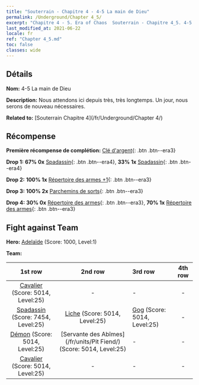 ```yaml
---
title: "Souterrain - Chapitre 4 - 4-5 La main de Dieu"
permalink: /Underground/Chapter 4_5/
excerpt: "Chapitre 4 - 5. Era of Chaos  Souterrain - Chapitre 4_5. 4-5 La main de Dieu"
last_modified_at: 2021-06-22
locale: fr
ref: "Chapter 4_5.md"
toc: false
classes: wide
---
```


## Détails

 **Nom:** 4-5 La main de Dieu

 **Description:** Nous attendons ici depuis très, très longtemps. Un jour, nous serons de nouveau nécessaires.

 **Related to:** [Souterrain Chapitre 4](/fr/Underground/Chapter 4/)

## Récompense

 **Première récompense de complétion:** [Clé d'argent](/ItemsFR/con_693/){: .btn .btn--era3}

 **Drop 1:** **67% 0x** [Spadassin](/ItemsFR/unt_193/){: .btn .btn--era4}, **33% 1x** [Spadassin](/ItemsFR/unt_193/){: .btn .btn--era4}

 **Drop 2:** **100% 1x** [Répertoire des armes +1](/ItemsFR/mat_25/){: .btn .btn--era3}

 **Drop 3:** **100% 2x** [Parchemins de sorts](/ItemsFR/con_694/){: .btn .btn--era3}

 **Drop 4:** **30% 0x** [Répertoire des armes](/ItemsFR/mat_18/){: .btn .btn--era3}, **70% 1x** [Répertoire des armes](/ItemsFR/mat_18/){: .btn .btn--era3}


## Fight against Team
 **Hero:** [Adelaïde](/fr/heroes/Adelaide/) (Score: 1000, Level:1)

 **Team:**


  | 1st row | 2nd row | 3rd row | 4th row |
  |:----:|:----:|:----|:----:|
  | [Cavalier](/fr/units/Cavalier/) (Score: 5014, Level:25)  | - | - | - |
  | [Spadassin](/fr/units/Swordsman/) (Score: 7454, Level:25)  | [Liche](/fr/units/Lich/) (Score: 5014, Level:25)  | [Gog](/fr/units/Gog/) (Score: 5014, Level:25)  | - |
  | [Démon](/fr/units/Demon/) (Score: 5014, Level:25)  | [Servante des Abîmes](/fr/units/Pit Fiend/) (Score: 5014, Level:25)  | - | - |
  | [Cavalier](/fr/units/Cavalier/) (Score: 5014, Level:25)  | - | - | - |


